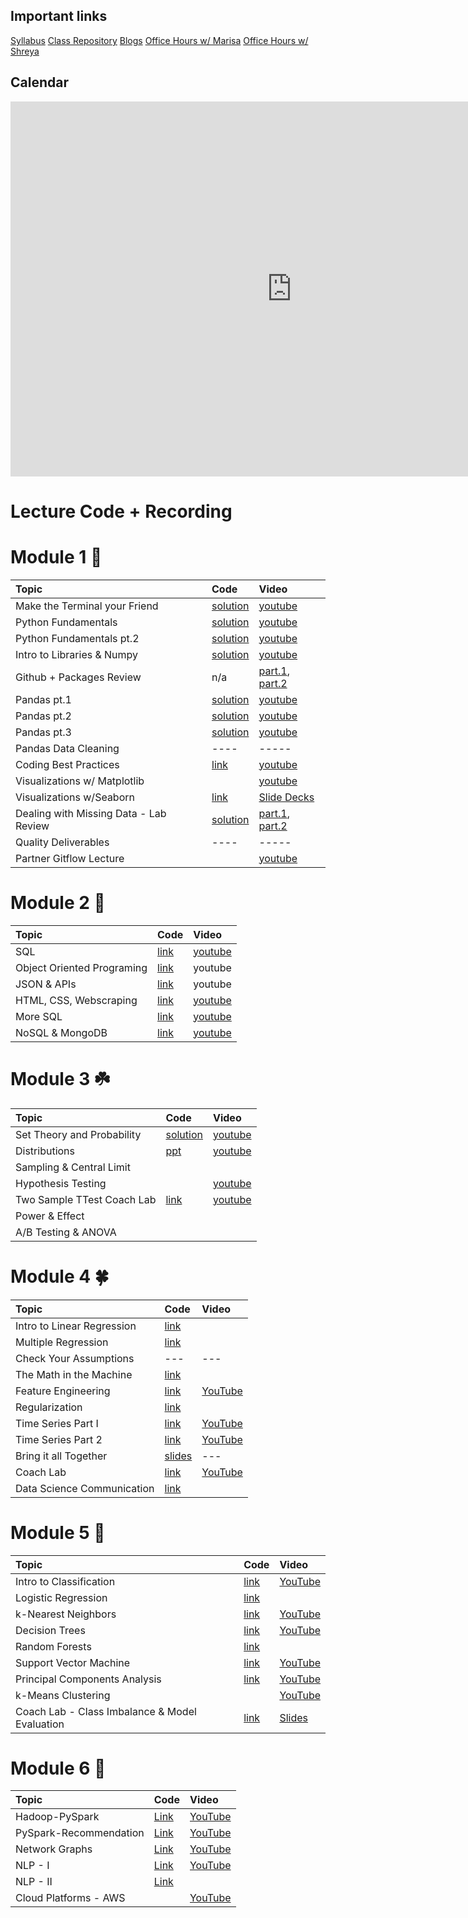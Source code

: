 ## Important links 

[Syllabus](https://drive.google.com/file/d/1GV1nO8scPDJ6YRjHhkZdivPyLsZ90CQx/view?usp=sharing)
[Class Repository](https://github.com/learn-co-students/DC-DS-071519)
[Blogs](https://docs.google.com/spreadsheets/d/1_htTQYrndRnM9ZdhsKnGcZqKLJ3sPcOWGold7qMhFpM/edit#gid=0)
[Office Hours w/ Marisa](https://calendar.google.com/calendar/selfsched?sstoken=UU5wV2d1aW1QMFVofGRlZmF1bHR8ODY0MjExZDE2YjRjNTMzMWNhNDZlODExM2NkOWI0MDg)
[Office Hours w/ Shreya](https://calendar.google.com/calendar/selfsched?sstoken=UUNaR1V6Q1drN3BZfGRlZmF1bHR8MDg3MDk5NTNhYzIyYzRmNTQ2ZGZkMTgzMTJhMzU1YmM)


## Calendar

<iframe src="https://calendar.google.com/calendar/b/1/embed?height=600&amp;wkst=1&amp;bgcolor=%23ffffff&amp;ctz=America%2FNew_York&amp;src=ZmxhdGlyb25zY2hvb2wuY29tX3NtZWE2aWE4bWluN252YWRjY2o5aWwzY2hvQGdyb3VwLmNhbGVuZGFyLmdvb2dsZS5jb20&amp;color=%234285F4&amp;mode=WEEK&amp;showNav=1&amp;showPrint=0&amp;showCalendars=0&amp;showTitle=0&amp;title" style="border-width:0" width="900" height="600" frameborder="0" scrolling="no"></iframe>

# Lecture Code + Recording
# Module 1 🌱

| Topic                                  | Code                | Video                |
|:---|:---|:---|
|Make the Terminal your Friend| [solution](https://github.com/learn-co-students/dc_ds_06_03_19/tree/master/module_1/week_1/day_1_lecture_1_terminal)| [youtube](https://www.youtube.com/watch?v=Pv9VOqtHfic&feature=youtu.be)|
|Python Fundamentals| [solution](https://github.com/learn-co-students/dc-ds-071519/blob/master/1-Module/1-Section/day_2_lecture_1_python-101-assignment-to-loops)  | [youtube](https://youtu.be/Q1PetZbllno) |
|Python Fundamentals pt.2|[solution](https://github.com/learn-co-students/dc-ds-071519/blob/master/1-Module/1-Section/day_3/Python-102-nested-loops-functions-solution.ipynb) |[youtube](https://youtu.be/0l-eZ5R3gEg)|
|Intro to Libraries & Numpy | [solution](https://github.com/learn-co-students/dc-ds-071519/blob/master/1-Module/1-Section/day_4_lecture_1_libraries_numpy/intro_to_libraries_numpy_solution.ipynb)|[youtube](https://youtu.be/KzH0ZIx-9mQ)|
|Github + Packages Review | n/a | [part.1](https://youtu.be/Tpc7Q-apgEk), [part.2](https://youtu.be/J76gWjMM4q0)|
|Pandas pt.1 | [solution](https://github.com/learn-co-students/dc-ds-071519/blob/master/1-Module/1-Section/day_5_lecture_1_pandas/intro_to_pandas.ipynb)| [youtube](https://www.youtube.com/watch?v=EpksoxbLwvM&feature=youtu.be)|
|Pandas pt.2 | [solution](https://github.com/learn-co-students/dc-ds-071519/blob/master/Module-1/week-2/day-6-pandas-part-2/manipulating_data_with_pandas_sol.ipynb)| [youtube](https://youtu.be/J8ZV9MiuKP0)|
|Pandas pt.3 |[solution](https://github.com/learn-co-students/dc-ds-071519/blob/master/Module-1/week-2/day-6-pandas-part-2/manipulating_data_with_pandas_sol.ipynb)| [youtube](https://youtu.be/IIDJ8lXUWYM)|
|Pandas Data Cleaning | ----                | -----                |
|Coding Best Practices | [link](https://github.com/learn-co-students/dc-ds-071519/tree/master/Module-1/week-2/day-8-coding-best-practices)| [youtube](https://youtu.be/CuFrP90BT4s)                |
|Visualizations w/ Matplotlib |                | [youtube](https://youtu.be/1LK68oa4580)                |
|Visualizations w/Seaborn |[link](https://github.com/learn-co-students/dc-ds-071519/tree/master/Module-1/week-2/day_9_visualizations_seaborn)| [Slide Decks](https://docs.google.com/presentation/d/1uICq6Rqxu_YqZvreG-82QMTTV3xPXSC0lrjHRqfDuRo/edit#slide=id.g5b7079e757_0_0)|
|Dealing with Missing Data - Lab Review|[solution](https://github.com/learn-co-students/dsc-dealing-missing-data-lab-dc-ds-071519/tree/solution)|[part.1](https://youtu.be/8yIveLxS6xE), [part.2](https://youtu.be/8rLn1p_ciLc)|
|Quality Deliverables| ----                | -----                |
|Partner Gitflow Lecture| |[youtube](https://youtu.be/Ox_zH3xYsvM)|


# Module 2 🌿
| Topic                                  | Code                | Video                |
|:---|:---|:---|
|SQL | [link](https://github.com/learn-co-students/dc-ds-071519/blob/master/Module-2/week-1/day_1_sql_pandas/sql-to-pandas-apm.ipynb)|[youtube](https://www.youtube.com/watch?v=z2Wql9RqHag&list=PLc6AmvC5ZybwR4g9fZnGYV6bs-zaJ7kdu&index=11&t=0s)|
|Object Oriented Programing|[link](https://github.com/learn-co-students/dc-ds-071519/blob/master/Module-2/week-1/day_2_object_oriented_programming/OOP-part-1-lexicon.ipynb)|youtube|
|JSON & APIs|[link](https://github.com/learn-co-students/dc-ds-071519/blob/master/Module-2/week-1/day_2_object_oriented_programming/OOP-part-1-lexicon.ipynb)|youtube|
|HTML, CSS, Webscraping|[link](https://github.com/learn-co-students/dc-ds-071519/blob/master/Module-2/week-2/day_2_html_css_webscraping/scraping-enkeboll.ipynb)|[youtube](https://www.youtube.com/watch?v=MtoJY3vjP9E)|
|More SQL|[link](https://github.com/learn-co-students/dc-ds-071519/blob/master/Module-2/week-2/day_3_more_sql/more-sql-enkeboll.ipynb)|[youtube](https://youtu.be/qFCMbO1dodE)|
|NoSQL & MongoDB|[link](https://github.com/learn-co-students/dc-ds-071519/tree/master/Module-2/week-2/day_4_nosql_mongo)   | [youtube](https://www.youtube.com/watch?v=aQm2sv_3XHA)   |


# Module 3 ☘️
| Topic                                  | Code                | Video                |
|:---|:---|:---|
|Set Theory and Probability | [solution](https://github.com/learn-co-students/dc-ds-071519/blob/master/Module-3/week-1/day-1_set_theory_and_probability/Sets%20%26%20Probability-for_0715_mmitchell.ipynb) |[youtube](https://youtu.be/tz0hu99lyXo)|
| Distributions | [ppt](https://github.com/learn-co-students/dc-ds-071519/blob/master/Module-3/week-1/day-2_distributions/2019-07-19%20Distributions%20Lecture.pdf)    |[youtube](https://youtu.be/ZEHFJnkrMxc)|
|Sampling & Central Limit|       |         |
|Hypothesis Testing|       | [youtube](https://youtu.be/V_4C6sjXlks)       |
|Two Sample TTest Coach Lab| [link](https://github.com/learn-co-students/dc-ds-071519/tree/master/Module-3/week-1/day-4-coach-review)| [youtube](https://youtu.be/eYKt2ShvFbc)|
|Power & Effect|        |           |
|A/B Testing & ANOVA|        |           |


# Module 4 🍀
| Topic                                  | Code                | Video                |
|:---|:---|:---|
|Intro to Linear Regression|[link](https://github.com/learn-co-students/dc-ds-071519/blob/master/Module-4/Intro%20to%20regression.ipynb) | |
|Multiple Regression |[link](https://github.com/learn-co-students/dc-ds-071519/blob/master/Module-4/week-1/day-2-multiple-regression/multivariable-linear-regression.ipynb) | |
|Check Your Assumptions |--- |--- |
|The Math in the Machine |[link](https://github.com/learn-co-students/dc-ds-071519/blob/master/Module-4/week-1/day_3_maths/algebra-calc.ipynb) | |
|Feature Engineering |[link](https://github.com/learn-co-students/dc-ds-071519/blob/master/Module-4/week-1/day_4_model_extensions/Enhancing%20Regression.ipynb) |[YouTube](https://www.youtube.com/watch?v=Il6zwwwdLxU&feature=youtu.be) |
|Regularization |[link](https://github.com/learn-co-students/dc-ds-071519/blob/master/Module-4/week_2/regularization/regularization.ipynb) | |
|Time Series Part I |[link](https://github.com/learn-co-students/dc-ds-071519/blob/master/Module-4/week_2/time-series/part-1-definitions/time_series_intro.ipynb) |[YouTube](https://www.youtube.com/watch?v=PA_mu6qNxA4&feature=youtu.be) |
|Time Series Part 2 |[link](https://github.com/learn-co-students/dc-ds-071519/blob/master/Module-4/week_2/time-series/part-2-application/TimeSeriesAnalysis.ipynb) |[YouTube](https://www.youtube.com/watch?v=wO85yDEaEEA&feature=youtu.be) |
|Bring it all Together |[slides](https://docs.google.com/presentation/d/1XWem6dkGahIE-QsD8ITSR9FXVSOVZRlwvE5xO-Ed44Q/edit?usp=sharing) |--- |
|Coach Lab |[link](https://github.com/learn-co-students/dc-ds-071519/tree/master/Module-4/week_2/Regression%20Coach%20Lab) |[YouTube](https://www.youtube.com/watch?v=fEMsqXr2C3A&feature=youtu.be) |
|Data Science Communication | [link](https://github.com/learn-co-students/dc-ds-071519/blob/master/Communication%20-The%20ADEPT%20Methodology.pdf)| |


# Module 5 🌳
| Topic                                  | Code                | Video                |
|:---|:---|:---|
| Intro to Classification | [link](https://github.com/learn-co-students/dc-ds-071519/blob/master/Module-5/week-1/day-1/classficiation_confusion_roc/classification.ipynb)| [YouTube](https://youtu.be/q4gZRksk-9k) |
| Logistic Regression | [link](https://github.com/learn-co-students/dc-ds-071519/blob/master/Module-5/week-1/day-1/logistic_regression/Logistic%20Regression.ipynb) | |
| k-Nearest Neighbors | [link](https://github.com/learn-co-students/dc-ds-071519/blob/master/Module-5/week-1/day-2/knn/knn_classification.ipynb) | [YouTube](https://youtu.be/9c7kLkFA2vU) |
| Decision Trees | [link](https://github.com/learn-co-students/dc-ds-071519/blob/master/Module-5/week-2/Decision_trees/Decisicion_trees.ipynb) | [YouTube](https://youtu.be/WqPjlXi3NuM) |
| Random Forests | [link](https://github.com/learn-co-students/dc-ds-071519/blob/master/Module-5/week-2/random_forests/Random_Forests.ipynb) | |
| Support Vector Machine | [link](https://github.com/learn-co-students/dc-ds-071519/blob/master/Module-5/week-2/svm/SVM.ipynb) | [YouTube](https://youtu.be/rXYcVEUL4gk) |
| Principal Components Analysis | [link](https://github.com/learn-co-students/dc-ds-071519/blob/master/Module-5/week-2/day-3-pca/Principal-Component-Analysis.ipynb) | [YouTube](https://youtu.be/nxki7yPvS5Q) |
| k-Means Clustering |  | [YouTube](https://youtu.be/k0shoaaB9K4) |
| Coach Lab - Class Imbalance & Model Evaluation | [link](https://github.com/learn-co-students/dc-ds-071519/blob/master/Module-5/week-3/Class_imbalance_model_eval.ipynb) | [Slides](https://github.com/learn-co-students/dc-ds-071519/blob/master/Module-5/week-3/Methods%20of%20Model%20Evaluation.pdf) |

# Module 6 🦚
| Topic                                  | Code                | Video                |
|:---|:---|:---|
| Hadoop-PySpark | [Link](https://github.com/learn-co-students/dc-ds-071519/blob/master/Module-6/week-1/day-1-hadoop-pyspark/spark-ml.ipynb)  | [YouTube](https://www.youtube.com/watch?v=6o_bzoDcy8c) |
| PySpark-Recommendation | [Link](https://github.com/learn-co-students/dc-ds-071519/blob/master/Module-6/week-1/day-2-recommendation-systems/spark-als.ipynb) | [YouTube](https://www.youtube.com/watch?v=Vu2rCBzRFCc) |
| Network Graphs | [Link](https://github.com/learn-co-students/dc-ds-071519/blob/master/Module-6/week-2/day-1-networks-graphs/networks.ipynb) | [YouTube](https://youtu.be/cpLVHCD032k) |
| NLP - I | [Link](https://github.com/learn-co-students/dc-ds-071519/blob/master/Module-6/week-2/day-2-nlp-1/nlp-intro.ipynb) | [YouTube](https://www.youtube.com/watch?v=A8q9NriHNn0) |
| NLP - II | [Link](https://github.com/learn-co-students/dc-ds-071519/blob/master/Module-6/week-2/day-2-nlp-2/nlp-classification.ipynb) | |
| Cloud Platforms - AWS | | [YouTube](https://www.youtube.com/watch?v=sCZFFX3hhD8) |

